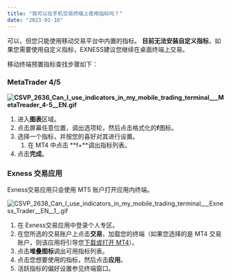 ```yaml
---
title: "我可以在手机交易终端上使用指标吗？"
date: "2023-01-10"
---
```


可以，但您只能使用移动交易平台中内置的指标。 **目前无法安装自定义指标**，如果您需要使用自定义指标，EXNESS建议您继续在桌面终端上交易。

移动终端预置指标查找步骤如下：

### **MetaTrader 4/5**

**![CSVP_2636_Can_I_use_indicators_in_my_mobile_trading_terminal___MetaTreader_4-5__EN.gif](https://get.exness.help/hc/article_attachments/4412560124434/CSVP_2636_Can_I_use_indicators_in_my_mobile_trading_terminal___MetaTreader_4-5__EN.gif)**

1. 进入**图表**区域。
2. 点击屏幕任意位置，调出选项轮，然后点击格式化的**f**图标。
3. 选择一个指标，并按您的喜好对其进行设置。
    1. 在 MT4 中点击 **f+**调出指标列表。
4. 点击**完成**。

### **Exness 交易应用**

Exness交易应用只会使用 MT5 账户打开应用内终端。

![CSVP_2638_Can_I_use_indicators_in_my_mobile_trading_terminal___Exness_Trader__EN__1_.gif](https://get.exness.help/hc/article_attachments/4412505448082/CSVP_2638_Can_I_use_indicators_in_my_mobile_trading_terminal___Exness_Trader__EN__1_.gif)

1. 在 Exness交易应用中登录个人专区。
2. 在您所选的交易账户上点击**交易**，加载您的终端（如果您选择的是 MT4 交易账户，则该应用将引导您[下载或打开 MT4](https://download.metatrader.com/cdn/web/exness.technologies.ltd/mt4/exness4setup.exe)）。
3. 点击**堆叠图标**调出可用指标列表。
4. 点击您想要使用的指标，然后点击**应用**。
5. 活跃指标的偏好设置参见终端窗口。
